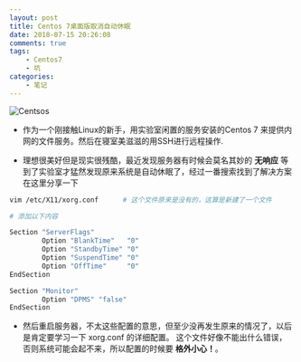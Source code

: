 ```yaml
---
layout: post
title: Centos 7桌面版取消自动休眠
date: 2018-07-15 20:26:08
comments: true
tags:
    - Centos7
    - 坑
categories:
    - 笔记
---
```


![Centsos](https://ws3.sinaimg.cn/large/006tNbRwly1fwbl2n48qej30go08rgm6.jpg)


* 作为一个刚接触Linux的新手，用实验室闲置的服务安装的Centos 7 来提供内网的文件服务。然后在寝室美滋滋的用SSH进行远程操作.

* 理想很美好但是现实很残酷，最近发现服务器有时候会莫名其妙的 **无响应** 等到了实验室才猛然发现原来系统是自动休眠了，经过一番搜索找到了解决方案 在这里分享一下

<!-- more -->

```bash
vim /etc/X11/xorg.conf		# 这个文件原来是没有的，这算是新建了一个文件

# 添加以下内容

Section "ServerFlags"
		Option "BlankTime"   "0"
        Option "StandbyTime" "0"
        Option "SuspendTime" "0"
        Option "OffTime"     "0"
EndSection

Section "Monitor"
        Option "DPMS" "false"
EndSection
```

* 然后重启服务器，不太这些配置的意思，但至少没再发生原来的情况了，以后是肯定要学习一下 xorg.conf 的详细配置。
这个文件好像不能出什么错误，否则系统可能会起不来，所以配置的时候要 **格外小心！**。




